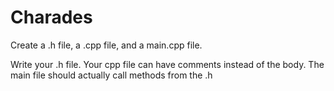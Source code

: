 # Charades

Create a .h file, a .cpp file, and a main.cpp file.

Write your .h file. Your cpp file can have comments instead of the body. The main file should actually call methods from the .h

